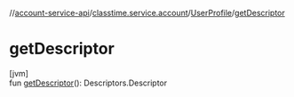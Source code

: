 //[account-service-api](../../../index.md)/[classtime.service.account](../index.md)/[UserProfile](index.md)/[getDescriptor](get-descriptor.md)

# getDescriptor

[jvm]\
fun [getDescriptor](get-descriptor.md)(): Descriptors.Descriptor
